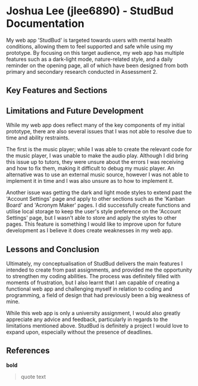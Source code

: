 # Joshua Lee (jlee6890) - StudBud Documentation
My web app 'StudBud' is targeted towards users with mental health conditions, allowing them to feel supported and safe while using my prototype. By focusing on this target audience, my web app has multiple features such as a dark-light mode, nature-related style, and a daily reminder on the opening page, all of which have been designed from both primary and secondary research conducted in Assessment 2. 

## Key Features and Sections


## Limitations and Future Development 
While my web app does reflect many of the key components of my initial prototype, there are also several issues that I was not able to resolve due to time and ability restraints. 

The first is the music player; while I was able to create the relevant code for the music player, I was unable to make the audio play. Although I did bring this issue up to tutors, they were unsure about the errors I was receiving and how to fix them, making it difficult to debug my music player. An alternative was to use an external music source, however I was not able to implement it in time and I was also unsure as to how to implement it. 

Another issue was getting the dark and light mode styles to extend past the 'Account Settings' page and apply to other sections such as the 'Kanban Board' and 'Acronym Maker' pages. I did successfully create functions and utilise local storage to keep the user's style preference on the 'Account Settings' page, but I wasn't able to store and apply the styles to other pages. This feature is something I would like to improve upon for future development as I believe it does create weaknesses in my web app. 

## Lessons and Conclusion
Ultimately, my conceptualisation of StudBud delivers the main features I intended to create from past assignments, and provided me the opportunity to strengthen my coding abilities. The process was definitely filled with moments of frustration, but I also learnt that I am capable of creating a functional web app and challenging myself in relation to coding and programming, a field of design that had previously been a big weakness of mine. 

While this web app is only a university assignment, I would also greatly appreciate any advice and feedback, particularly in regards to the limitations mentioned above. StudBud is definitely a project I would love to expand upon, especially without the presence of deadlines. 

## References 

**bold**

> quote text